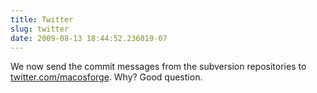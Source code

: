 ```yaml
---
title: Twitter
slug: twitter
date: 2009-08-13 18:44:52.236019-07
---
```


We now send the commit messages from the subversion repositories to [twitter.com/macosforge](https://twitter.com/macosforge). Why? Good question.

